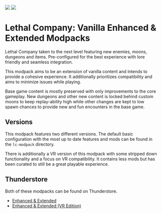 <img src="https://img.shields.io/badge/version-1.3.0-0AF" /></a>
<img src="https://img.shields.io/badge/lc--version-v49-000" /></a>

# Lethal Company: Vanilla Enhanced & Extended Modpacks #

Lethal Company taken to the next level featuring new enemies, moons, dungeons and items. Pre-configured for the best experience with lore friendly and seamless integration.

This modpack aims to be an extension of vanilla content and intends to provide a cohesive experience. It additionally prioritizes compatibility and aims to minimize issues while playing.

Base game content is mostly preserved with only improvements to the core gameplay. New dungeons and other new content is locked behind custom moons to keep replay-ability high while other changes are kept to low spawn chances to provide new and fun encounters in the base game.

## Versions ##

This modpack features two different versions. The default basic configuration with the most up to date features and mods can be found in the `lc-modpack` directory.

There is additionally a VR version of this modpack with some stripped down functionality and a focus on VR compatibility. It contains less mods but has been curated to still be a great playable experience.

## Thunderstore ##

Both of these modpacks can be found on Thunderstore.

- [Enhanced & Extended](https://thunderstore.io/c/lethal-company/p/zealsprince/VanillaEnhancedExtended/)
- [Enhanced & Extended (VR Edition)](https://thunderstore.io/c/lethal-company/p/zealsprince/VanillaEnhancedExtendedVR/)